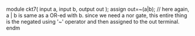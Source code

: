 module ckt7( 
    input a, 
    input b, 
    output out );
    assign out=~(a|b); // here again, a | b is same as a OR-ed with b. since we need a nor gate, this entire thing is the negated using '~' operator and then assigned to the out terminal.
endm